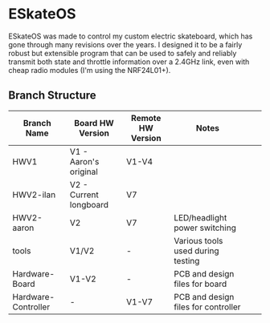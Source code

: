 # ESkateOS
ESkateOS was made to control my custom electric skateboard, which has gone through many revisions over the years. I designed it to be a fairly robust but extensible program that can be used to safely and reliably transmit both state and throttle information over a 2.4GHz link, even with cheap radio modules (I'm using the NRF24L01+).


## Branch Structure

| Branch Name         | Board HW Version      | Remote HW Version | Notes                               |   |   |
|---------------------|-----------------------|-------------------|-------------------------------------|---|---|
| HWV1                | V1 - Aaron's original | V1-V4             |                                     |   |   |
| HWV2-ilan           | V2 - Current longboard    | V7                |                                     |   |   |
| HWV2-aaron          | V2                    | V7                | LED/headlight power switching       |   |   |
| tools               | V1/V2                 | -                 | Various tools used during testing   |   |   |
| Hardware-Board      | V1-V2                 | -                 | PCB and design files for board      |   |   |
| Hardware-Controller | -                     | V1-V7             | PCB and design files for controller |   |   |